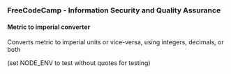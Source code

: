 ### FreeCodeCamp - Information Security and Quality Assurance

#### Metric to imperial converter

Converts metric to imperial units or vice-versa, using integers, decimals, or both

(set NODE_ENV to test without quotes for testing)
